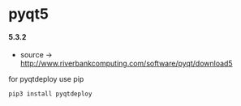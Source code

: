 pyqt5
=====

#### 5.3.2
* source -> http://www.riverbankcomputing.com/software/pyqt/download5

for pyqtdeploy use pip

    pip3 install pyqtdeploy

